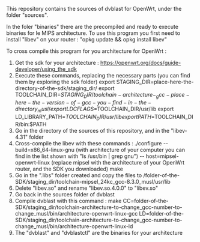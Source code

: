 This repository contains the sources of dvblast for OpenWrt, under the folder "sources".

In the foler "binaries" there are the precompiled and ready to execute binaries for le MIPS architecture.
To use this program you first need to install "libev" on your router : "opkg update && opkg install libev"

To cross compile this program for you architecture for OpenWrt :
1) Get the sdk for your architecture : https://openwrt.org/docs/guide-developer/using_the_sdk
2) Execute these commands, replacing the necessary parts (you can find them by exploring the sdk folder)
export STAGING_DIR=place-here-the-directory-of-the-sdk/staging_dir/
export TOOLCHAIN_DIR=$STAGING_DIR/toolchain-architecture-_gcc-place-here-the-version-of-gcc-you-find-in-the-directory_musl/
export LDCFLAGS=$TOOLCHAIN_DIR/usr/lib
export LD_LIBRARY_PATH=$TOOLCHAIN_DIR/usr/lib
export PATH=$TOOLCHAIN_DIR/bin:$PATH
3) Go in the directory of the sources of this repository, and in the "libev-4.31" folder
4) Cross-compile the libev with these commands :
./configure --build=x86_64-linux-gnu (with architecture of your computer you can find in the list shown with "ls /usr/bin | grep gnu") -- host=mipsel-openwrt-linux (replace mipsel with the architecture of your OpenWrt router, and the SDK you downloaded)
make
5) Go in the ".libs" folder created and copy the files to /folder-of-the-SDK/staging_dir/toolchain-mipsel_24kc_gcc-8.3.0_musl/usr/lib
6) Delete "libev.so" and rename "libev.so.4.0.0" to "libev.so"
7) Go back in the sources folder of dvblast
8) Compile dvblast with this command :
make CC=folder-of-the-SDK/staging_dir/toolchain-architecture-to-change_gcc-number-to-change_musl/bin/architecture-openwrt-linux-gcc LD=folder-of-the-SDK/staging_dir/toolchain-architecture-to-change_gcc-number-to-change_musl/bin/architecture-openwrt-linux-ld
9) The "dvblast" and "dvblastctl" are the binaries for your architecture